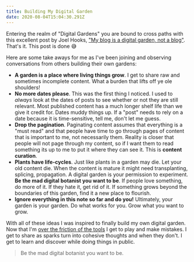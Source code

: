 ```yaml
---
title: Building My Digital Garden
date: 2020-08-04T15:04:30.291Z
---
```


Entering the realm of "Digital Gardens" you are bound to cross paths with this excellent post by Joel Hooks, ["My blog is a digital garden, not a blog"](https://joelhooks.com/digital-garden). That's it. This post is done 😅

Here are some take aways for me as I've been joining and observing conversations from others building their own gardens:

 * **A garden is a place where living things grow**. I get to share raw and sometimes incomplete content. What a burden that lifts off ye ole shoulders!
 * **No more dates please**. This was the first thing I noticed. I used to _always_ look at the dates of posts to see whether or not they are still relevant. Most published content has a much longer shelf life than we give it credit for. Dates muddy things up. If a "post" needs to rely on a date because it is time-sensitive, tell me, don't let me guess. 
* **Drop the pagination**. Paginating content assumes that everything is a "must read" and that people have time to go through pages of content that is important to me, not necessarily them. Reality is closer that people will not page through my content, so if I want them to read something its up to me to put it where they can see it. This is **content curation**.
* **Plants have life-cycles**. Just like plants in a garden may die. Let your old content die. When the content is mature it might need transplanting, splicing, propagation. A digital garden is your permission to experiment. **Be the mad digital botanist you want to be**. If people love something, do more of it. If they hate it, get rid of it. If something grows beyond the boundaries of this garden, find it a new place to flourish.
* **Ignore everything in this note so far and do you!** Ultimately, your garden is your garden. Do what works for you. Grow what you want to grow.

With all of these ideas I was inspired to finally build my own digital garden. Now that I'm [over the friction of the tools]([overcoming-the-complexity](https://rheinardkorf.com/overcoming-the-complexity/)) I get to play and make mistakes. I get to share as sparks turn into cohesive thoughts and when they don't. I get to learn and discover while doing things in public.

> Be the mad digital botanist you want to be.
